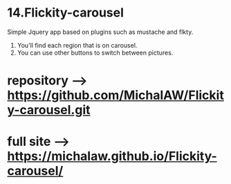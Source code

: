 # 14.Flickity-carousel

Simple Jquery app based on plugins such as mustache and flkty.
1. You'll find each region that is on carousel.
2. You can use other buttons to switch between pictures.

# repository --> https://github.com/MichalAW/Flickity-carousel.git
# full site --> https://michalaw.github.io/Flickity-carousel/
